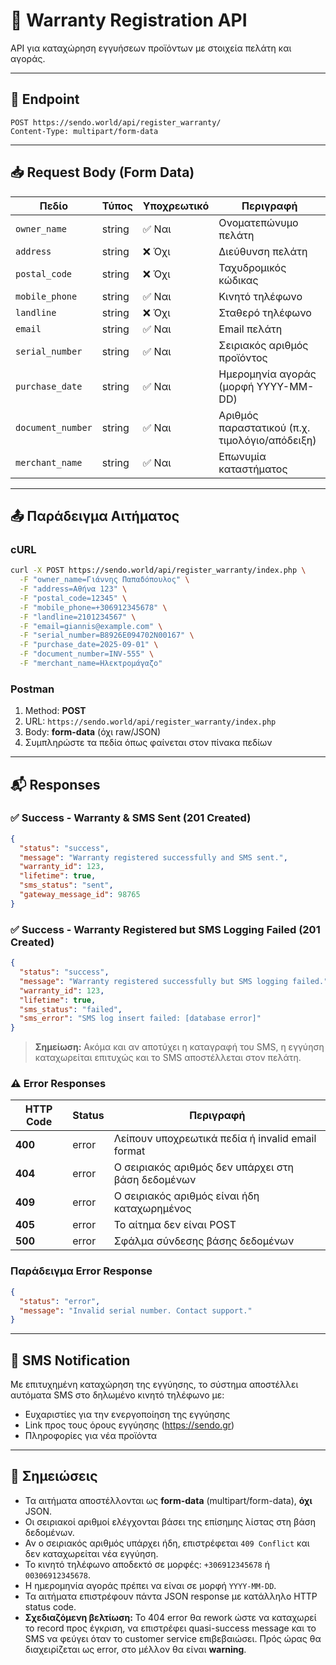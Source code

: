 # 📑 Warranty Registration API

API για καταχώρηση εγγυήσεων προϊόντων με στοιχεία πελάτη και αγοράς.

---

## 🔗 Endpoint

```
POST https://sendo.world/api/register_warranty/
Content-Type: multipart/form-data
```

---

## 📥 Request Body (Form Data)

| Πεδίο           | Τύπος  | Υποχρεωτικό | Περιγραφή                                      |
|-----------------|--------|-------------|------------------------------------------------|
| `owner_name`      | string | ✅ Ναι       | Ονοματεπώνυμο πελάτη                           |
| `address`         | string | ❌ Όχι       | Διεύθυνση πελάτη                               |
| `postal_code`     | string | ❌ Όχι       | Ταχυδρομικός κώδικας                           |
| `mobile_phone`    | string | ✅ Ναι       | Κινητό τηλέφωνο                                |
| `landline`        | string | ❌ Όχι       | Σταθερό τηλέφωνο                               |
| `email`           | string | ✅ Ναι       | Email πελάτη                                   |
| `serial_number`   | string | ✅ Ναι       | Σειριακός αριθμός προϊόντος                    |
| `purchase_date`   | string | ✅ Ναι       | Ημερομηνία αγοράς (μορφή YYYY-MM-DD)           |
| `document_number` | string | ✅ Ναι       | Αριθμός παραστατικού (π.χ. τιμολόγιο/απόδειξη) |
| `merchant_name`   | string | ✅ Ναι       | Επωνυμία καταστήματος                          |

---

## 📤 Παράδειγμα Αιτήματος

### cURL

```bash
curl -X POST https://sendo.world/api/register_warranty/index.php \
  -F "owner_name=Γιάννης Παπαδόπουλος" \
  -F "address=Αθήνα 123" \
  -F "postal_code=12345" \
  -F "mobile_phone=+306912345678" \
  -F "landline=2101234567" \
  -F "email=giannis@example.com" \
  -F "serial_number=B8926E094702N00167" \
  -F "purchase_date=2025-09-01" \
  -F "document_number=INV-555" \
  -F "merchant_name=Ηλεκτρομάγαζο"
```

### Postman

1. Method: **POST**
2. URL: `https://sendo.world/api/register_warranty/index.php`
3. Body: **form-data** (όχι raw/JSON)
4. Συμπληρώστε τα πεδία όπως φαίνεται στον πίνακα πεδίων

---

## 📬 Responses

### ✅ Success - Warranty & SMS Sent (201 Created)

```json
{
  "status": "success",
  "message": "Warranty registered successfully and SMS sent.",
  "warranty_id": 123,
  "lifetime": true,
  "sms_status": "sent",
  "gateway_message_id": 98765
}
```

### ✅ Success - Warranty Registered but SMS Logging Failed (201 Created)

```json
{
  "status": "success",
  "message": "Warranty registered successfully but SMS logging failed.",
  "warranty_id": 123,
  "lifetime": true,
  "sms_status": "failed",
  "sms_error": "SMS log insert failed: [database error]"
}
```

> **Σημείωση:** Ακόμα και αν αποτύχει η καταγραφή του SMS, η εγγύηση καταχωρείται επιτυχώς και το SMS αποστέλλεται στον πελάτη.

### ⚠️ Error Responses

| HTTP Code | Status | Περιγραφή                                                    |
|-----------|--------|--------------------------------------------------------------|
| **400**       | error  | Λείπουν υποχρεωτικά πεδία ή invalid email format                |
| **404**       | error  | Ο σειριακός αριθμός δεν υπάρχει στη βάση δεδομένων             |
| **409**       | error  | Ο σειριακός αριθμός είναι ήδη καταχωρημένος                    |
| **405**       | error  | Το αίτημα δεν είναι POST                                       |
| **500**       | error  | Σφάλμα σύνδεσης βάσης δεδομένων                                |

### Παράδειγμα Error Response

```json
{
  "status": "error",
  "message": "Invalid serial number. Contact support."
}
```

---

## 🔔 SMS Notification

Με επιτυχημένη καταχώρηση της εγγύησης, το σύστημα αποστέλλει αυτόματα SMS στο δηλωμένο κινητό τηλέφωνο με:
- Ευχαριστίες για την ενεργοποίηση της εγγύησης
- Link προς τους όρους εγγύησης (https://sendo.gr)
- Πληροφορίες για νέα προϊόντα

---

## 📌 Σημειώσεις

- Τα αιτήματα αποστέλλονται ως **form-data** (multipart/form-data), **όχι** JSON.
- Οι σειριακοί αριθμοί ελέγχονται βάσει της επίσημης λίστας στη βάση δεδομένων.
- Αν ο σειριακός αριθμός υπάρχει ήδη, επιστρέφεται `409 Conflict` και δεν καταχωρείται νέα εγγύηση.
- Το κινητό τηλέφωνο αποδεκτό σε μορφές: `+306912345678` ή `00306912345678`.
- Η ημερομηνία αγοράς πρέπει να είναι σε μορφή `YYYY-MM-DD`.
- Τα αιτήματα επιστρέφουν πάντα JSON response με κατάλληλο HTTP status code.
- **Σχεδιαζόμενη βελτίωση:** Το 404 error θα rework ώστε να καταχωρεί το record προς έγκριση, να επιστρέφει quasi-success message και το SMS να φεύγει όταν το customer service επιβεβαιώσει. Πρός ώρας θα διαχειρίζεται ως error, στο μέλλον θα είναι **warning**.